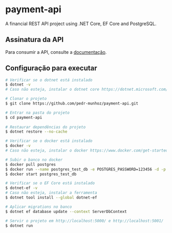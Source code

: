 # payment-api
A financial REST API project using .NET Core, EF Core and PostgreSQL.

## Assinatura da API
Para consumir a API, consulte a [documentação](https://github.com/pedr-munhoz/payment-api/blob/master/api-signature.md).


## Configuração para executar

```bash
# Verificar se o dotnet está instalado
$ dotnet -v
# Caso não esteja, instalar o dotnet core https://dotnet.microsoft.com/download

# Clonar o projeto
$ git clone https://github.com/pedr-munhoz/payment-api.git

# Entrar na pasta do projeto
$ cd payment-api
	
# Restaurar dependências do projeto
$ dotnet restore --no-cache

# Verificar se o docker está instalado 
$ docker -v
# Caso não esteja, instalar o docker https://www.docker.com/get-started

# Subir o banco no docker
$ docker pull postgres
$ docker run --name postgres_test_db -e POSTGRES_PASSWORD=123456 -d -p 5432:5432 postgres
$ docker start postgres_test_db

# Verificar se o EF Core está instalado 
$ dotnet-ef -v
# Caso não esteja, instalar a ferramenta 
$ dotnet tool install --global dotnet-ef

# Aplicar migrations no banco
$ dotnet ef database update --context ServerDbContext

# Servir o projeto em http://localhost:5000/ e http://localhost:5001/
$ dotnet run
  ```
